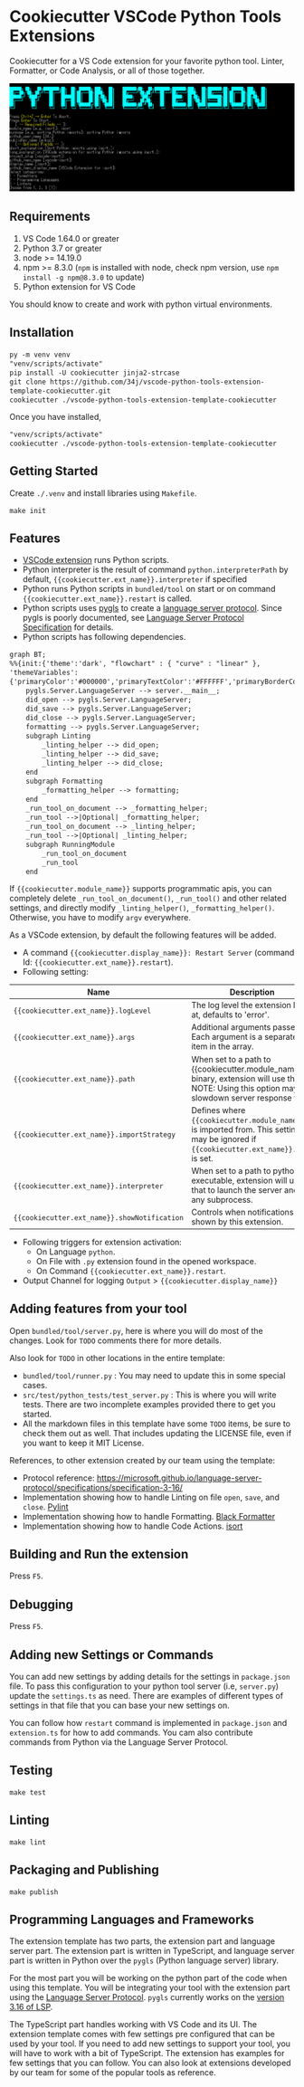 # Cookiecutter VSCode Python Tools Extensions

Cookiecutter for a VS Code extension for your favorite python tool. Linter, Formatter, or Code Analysis, or all of those together.

![Example](Example.png)

## Requirements

1. VS Code 1.64.0 or greater
1. Python 3.7 or greater
1. node >= 14.19.0
1. npm >= 8.3.0 (`npm` is installed with node, check npm version, use `npm install -g npm@8.3.0` to update)
1. Python extension for VS Code

You should know to create and work with python virtual environments.

## Installation

```shell
py -m venv venv
"venv/scripts/activate"
pip install -U cookiecutter jinja2-strcase
git clone https://github.com/34j/vscode-python-tools-extension-template-cookiecutter.git
cookiecutter ./vscode-python-tools-extension-template-cookiecutter
```

Once you have installed,

```shell
"venv/scripts/activate"
cookiecutter ./vscode-python-tools-extension-template-cookiecutter
```

## Getting Started

Create `./.venv` and install libraries using `Makefile`.

```shell
make init
```

## Features

- [VSCode extension](https://code.visualstudio.com/api) runs Python scripts.
- Python interpreter is the result of command `python.interpreterPath` by default, `{{cookiecutter.ext_name}}.interpreter` if specified
- Python runs Python scripts in `bundled/tool` on start or on command `{{cookiecutter.ext_name}}.restart` is called.
- Python scripts uses [pygls](https://pygls.readthedocs.io/) to create a [language server protocol](https://microsoft.github.io/language-server-protocol/specifications/lsp/3.17/specification/). Since pygls is poorly documented, see [Language Server Protocol Specification](https://microsoft.github.io/language-server-protocol/specifications/lsp/3.17/specification/) for details.
- Python scripts has following dependencies.

```mermaid
graph BT;
%%{init:{'theme':'dark', "flowchart" : { "curve" : "linear" }, 'themeVariables':{'primaryColor':'#000000','primaryTextColor':'#FFFFFF','primaryBorderColor':'#FFFFFF','secondaryColor':'#000000','lineColor':'#FFFFFF','noteTextColor':'#FFFFFF','noteBkgColor':'000000','textColor':'#FFFFFF'}}}%%
    pygls.Server.LanguageServer --> server.__main__;
    did_open --> pygls.Server.LanguageServer;
    did_save --> pygls.Server.LanguageServer;
    did_close --> pygls.Server.LanguageServer;
    formatting --> pygls.Server.LanguageServer;
    subgraph Linting
        _linting_helper --> did_open;
        _linting_helper --> did_save;
        _linting_helper --> did_close;
    end
    subgraph Formatting  
        _formatting_helper --> formatting;
    end
    _run_tool_on_document --> _formatting_helper;
    _run_tool -->|Optional| _formatting_helper;
    _run_tool_on_document --> _linting_helper;
    _run_tool -->|Optional| _linting_helper;
    subgraph RunningModule
        _run_tool_on_document
        _run_tool
    end
```

If `{{cookiecutter.module_name}}` supports programmatic apis, you can completely delete `_run_tool_on_document()`, `_run_tool()` and other related settings, and directly modify `_linting_helper()`, `_formatting_helper()`. Otherwise, you have to modify `argv` everywhere.

<!--
  - server.py creates `pygls.Server.LanguageServer`
  - `pygls.Server.LanguageServer` <- `@LSP_SERVER.feature(lsp.---)``did_open(), did_save(), did_close()`, `formatting()`.
  - `did_open(), did_save(), did_close()` <- `_linting_helper()`, `formatting()`, <- `_formatting_helper()`
  - `_linting_helper()`, `_formatting_helper()` <- `_run_tool_on_document()`, (optionally  `_run_tool()`), but 
-->

As a VSCode extension, by default the following features will be added.

- A command `{{cookiecutter.display_name}}: Restart Server` (command Id: `{{cookiecutter.ext_name}}.restart`).
- Following setting:

|Name|Description|
|----|-----------|
|`{{cookiecutter.ext_name}}.logLevel`| The log level the extension logs at, defaults to 'error'.|
| `{{cookiecutter.ext_name}}.args`| Additional arguments passed in. Each argument is a separate item in the array.|
| `{{cookiecutter.ext_name}}.path`| When set to a path to {{cookiecutter.module_name}} binary, extension will use that. NOTE: Using this option may slowdown server response time.|
| `{{cookiecutter.ext_name}}.importStrategy`| Defines where `{{cookiecutter.module_name}}` is imported from. This setting may be ignored if `{{cookiecutter.ext_name}}.path` is set.|
| `{{cookiecutter.ext_name}}.interpreter`| When set to a path to python executable, extension will use that to launch the server and any subprocess.|
| `{{cookiecutter.ext_name}}.showNotification`| Controls when notifications are shown by this extension.|

- Following triggers for extension activation:
  - On Language `python`.
  - On File with `.py` extension found in the opened workspace.
  - On Command `{{cookiecutter.ext_name}}.restart`.
- Output Channel for logging `Output` > `{{cookiecutter.display_name}}`

## Adding features from your tool

Open `bundled/tool/server.py`, here is where you will do most of the changes. Look for `TODO` comments there for more details.

Also look for `TODO` in other locations in the entire template:

- `bundled/tool/runner.py` : You may need to update this in some special cases.
- `src/test/python_tests/test_server.py` : This is where you will write tests. There are two incomplete examples provided there to get you started.
- All the markdown files in this template have some `TODO` items, be sure to check them out as well. That includes updating the LICENSE file, even if you want to keep it MIT License.

References, to other extension created by our team using the template:

- Protocol reference: <https://microsoft.github.io/language-server-protocol/specifications/specification-3-16/>
- Implementation showing how to handle Linting on file `open`, `save`, and `close`. [Pylint](https://github.com/microsoft/vscode-pylint/blob/main/bundled/tool/server.py)
- Implementation showing how to handle Formatting. [Black Formatter](https://github.com/microsoft/vscode-black-formatter/blob/main/bundled/tool/server.py)
- Implementation showing how to handle Code Actions. [isort](https://github.com/microsoft/vscode-isort/blob/main/bundled/tool/server.py)

## Building and Run the extension

Press `F5`.

## Debugging

Press `F5`.

## Adding new Settings or Commands

You can add new settings by adding details for the settings in `package.json` file. To pass this configuration to your python tool server (i.e, `server.py`) update the `settings.ts` as need. There are examples of different types of settings in that file that you can base your new settings on.

You can follow how `restart` command is implemented in `package.json` and `extension.ts` for how to add commands. You cam also contribute commands from Python via the Language Server Protocol.

## Testing

```shell
make test
```

## Linting

```shell
make lint
```

## Packaging and Publishing

```shell
make publish
```

## Programming Languages and Frameworks

The extension template has two parts, the extension part and language server part. The extension part is written in TypeScript, and language server part is written in Python over the `pygls` (Python language server) library.

For the most part you will be working on the python part of the code when using this template. You will be integrating your tool with the extension part using the [Language Server Protocol](https://microsoft.github.io/language-server-protocol). `pygls` currently works on the [version 3.16 of LSP](https://microsoft.github.io/language-server-protocol/specifications/specification-3-16/).

The TypeScript part handles working with VS Code and its UI. The extension template comes with few settings pre configured that can be used by your tool. If you need to add new settings to support your tool, you will have to work with a bit of TypeScript. The extension has examples for few settings that you can follow. You can also look at extensions developed by our team for some of the popular tools as reference.

